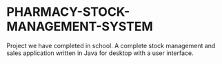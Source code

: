 # PHARMACY-STOCK-MANAGEMENT-SYSTEM
Project we have completed in school. A complete stock management and sales application written in Java for desktop with a user interface.
